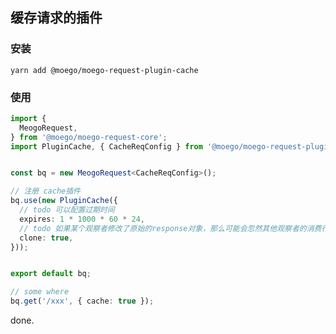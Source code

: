 ## 缓存请求的插件

### 安装

`yarn add @moego/moego-request-plugin-cache`

### 使用
```typescript
import {
  MeogoRequest,
} from '@moego/moego-request-core';
import PluginCache, { CacheReqConfig } from '@moego/moego-request-plugin-cache';


const bq = new MeogoRequest<CacheReqConfig>();

// 注册 cache插件
bq.use(new PluginCache({
  // todo 可以配置过期时间
  expires: 1 * 1000 * 60 * 24,
  // todo 如果某个观察者修改了原始的response对象，那么可能会忽然其他观察者的消费行为。增加一个clone，可以拷贝响应对象（需要判断json的返回类型）
  clone: true,
}));


export default bq;

// some where
bq.get('/xxx', { cache: true });
```

done.